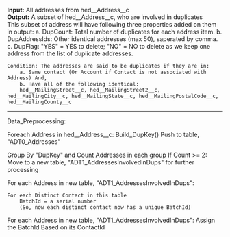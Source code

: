 
<b>Input:</b> All addresses from hed__Address__c <br />
<b>Output:</b> A subset of hed__Address__c, who are involved in duplicates <br />
	This subset of address will have following three properties added on them in output:
	a. DupCount: Total number of duplicates for each address item.
	b. DupAddressIds: Other identical addresses (max 50), saperated by comma.
	c. DupFlag: "YES" = YES to delete; "NO" = NO to delete as we keep one address from the list of duplicate addresses.

	Condition: The addresses are said to be duplicates if they are in:
		a. Same contact (Or Account if Contact is not associated with Address) And,
		b. Have all of the following identical: 
		hed__MailingStreet__c, hed__MailingStreet2__c, hed__MailingCity__c, hed__MailingState__c, hed__MailingPostalCode__c, hed__MailingCounty__c
		
<hr />
Data_Preprocessing:

Foreach Address in hed__Address__c:
	Build_DupKey()
	Push to table, "ADT0_Addresses"

Group By "DupKey" and Count Addresses in each group
If Count >= 2:
	Move to a new table, "ADT1_AddressesInvolvedInDups" for further processing


For each Address in new table, "ADT1_AddressesInvolvedInDups":

	For each Distinct Contact in this table
		BatchId = a serial number
		(So, now each distinct contact now has a unique BatchId)


For each Address in new table, "ADT1_AddressesInvolvedInDups":
	Assign the BatchId Based on its ContactId

